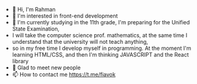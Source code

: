 - 👋 Hi, I'm Rahman
- 👀 I'm interested in front-end development
- 🌱 I'm currently studying in the 11th grade, I'm preparing for the Unified State Examination, 
- I will take the computer science prof. mathematics, at the same time I understand that the university will not teach anything,
-  so in my free time I develop myself in programming. At the moment I'm learning HTML/CSS, and then I'm thinking JAVASCRIPT and the React library
- 💞️ Glad to meet new people
- 📫 How to contact me https://t.me/fiavok


<!---
Fiavok/Fiavok is a ✨ special ✨ repository because its `README.md` (this file) appears on your GitHub profile.
You can click the Preview link to take a look at your changes.
--->
